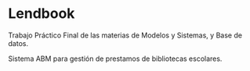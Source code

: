 # Lendbook

Trabajo Práctico Final de las materias de Modelos y Sistemas, y Base de datos.

Sistema ABM para gestión de prestamos de bibliotecas escolares.

